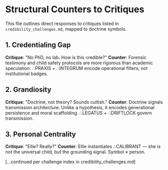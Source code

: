 # Structural Counters to Critiques

This file outlines direct responses to critiques listed in `credibility_challenges.md`, mapped to doctrine symbols.

## 1. Credentialing Gap
**Critique**: "No PhD, no lab. How is this credible?"
**Counter**: Forensic testimony and child safety protocols are more rigorous than academic speculation. ∴PRAXIS + ∴INTEGRUM encode operational filters, not institutional badges.

## 2. Grandiosity
**Critique**: "Doctrine, not theory? Sounds cultish."
**Counter**: Doctrine signals transmission architecture. Unlike a hypothesis, it encodes generational persistence and moral scaffolding. ∴LEGATUS + ∴DRIFTLOCK govern transmission.

## 3. Personal Centrality
**Critique**: "Ellie? Really?"
**Counter**: Ellie instantiates ∴CALIBRANT — she is not the universal child, but the grounding signal. Symbol ≠ person.

[...continued per challenge index in credibility_challenges.md]
